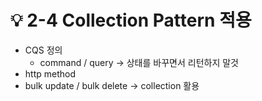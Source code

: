 # 💡 2-4 Collection Pattern 적용

* CQS 정의
  * command / query -> 상태를 바꾸면서 리턴하지 말것
* http method
* bulk update / bulk delete -> collection 활용
